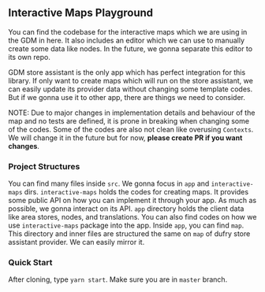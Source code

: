 ## Interactive Maps Playground

You can find the codebase for the interactive maps which we are using in the GDM in here. It also includes an editor which we can use to manually create some data like nodes. In the future,
we gonna separate this editor to its own repo.

GDM store assistant is the only app which has perfect integration for this library. If only want to create maps which will run on the store assistant, we can easily update its provider data without changing some template codes. But if we gonna use it to other app, there are things we need to consider.

NOTE: Due to major changes in implementation details and behaviour of the map and no tests are defined, it is prone in breaking when changing some of the codes. Some of the codes are also not clean like overusing `Contexts`. We will change it in the future but for now, **please create PR if you want changes**.

### Project Structures

You can find many files inside `src`. We gonna focus in `app` and `interactive-maps` dirs.
`interactive-maps` holds the codes for creating maps. It provides some public API on how you can implement it through your app. As much as possible, we gonna interact on its API. `app` directory holds the client data like area stores, nodes, and translations. You can also find codes on how we use `interactive-maps` package into the app. Inside `app`, you can find `map`. This directory and inner files are structured the same on `map` of dufry store assistant provider. We can easily mirror it.

### Quick Start

After cloning, type `yarn start`. Make sure you are in `master` branch.
